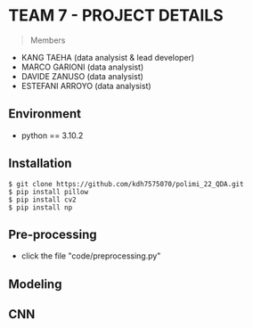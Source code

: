 # TEAM 7 - PROJECT DETAILS <br>

> Members <br>
>
* KANG TAEHA (data analysist & lead developer)
* MARCO GARIONI (data analysist)
* DAVIDE ZANUSO (data analysist)
* ESTEFANI ARROYO (data analysist)

## Environment 
* python == 3.10.2

## Installation
```shell
$ git clone https://github.com/kdh7575070/polimi_22_QDA.git
$ pip install pillow
$ pip install cv2
$ pip install np
```

## Pre-processing
* click the file "code/preprocessing.py"

## Modeling

## CNN
